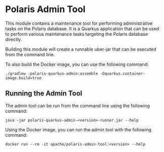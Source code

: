 # Polaris Admin Tool

This module contains a maintenance tool for performing administrative tasks on the Polaris database.
It is a Quarkus application that can be used to perform various maintenance tasks targeting the
Polaris database directly.

Building this module will create a runnable uber-jar that can be executed from the command line.

To also build the Docker image, you can use the following command:

```shell
./gradlew :polaris-quarkus-admin:assemble -Dquarkus.container-image.build=true
```

## Running the Admin Tool

The admin tool can be run from the command line using the following command:

```shell
java -jar polaris-quarkus-admin-<version>-runner.jar --help
```

Using the Docker image, you can run the admin tool with the following command:

```shell
docker run --rm -it apache/polaris-admin-tool:<version> --help
```